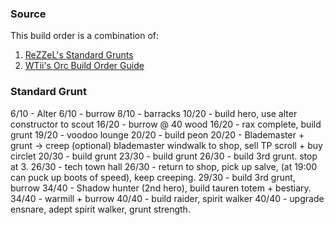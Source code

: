 ### Source
This build order is a combination of:
1. [ReZZeL's Standard Grunts](https://www.youtube.com/watch?v=m6oMSE3WjaU)
2. [WTii's Orc Build Order Guide](https://www.youtube.com/watch?v=s-S6odYyZ4E)

### Standard Grunt
6/10 - Alter
6/10 - burrow
8/10 - barracks
10/20 - build hero, use alter constructor to scout
16/20 - burrow @ 40 wood
16/20 - rax complete, build grunt
19/20 - voodoo lounge
20/20 - build peon
20/20 - Blademaster + grunt -> creep (optional) blademaster windwalk to shop, sell TP scroll + buy circlet
20/30 - build grunt
23/30 - build grunt
26/30 - build 3rd grunt. stop at 3.
26/30 - tech town hall
26/30 - return to shop, pick up salve, (at 19:00 can puck up boots of speed), keep creeping.
29/30 - build 3rd grunt, burrow
34/40 - Shadow hunter (2nd hero), build tauren totem + bestiary.
34/40 - warmill + burrow
40/40 - build raider, spirit walker
40/40 - upgrade ensnare, adept spirit walker, grunt strength.